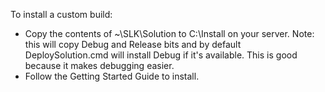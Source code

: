 To install a custom build:

* Copy the contents of ~\SLK\Solution to C:\Install on your server.  Note: this will copy Debug and Release bits and by default DeploySolution.cmd will install Debug if it's available.  This is good because it makes debugging easier.
* Follow the Getting Started Guide to install.